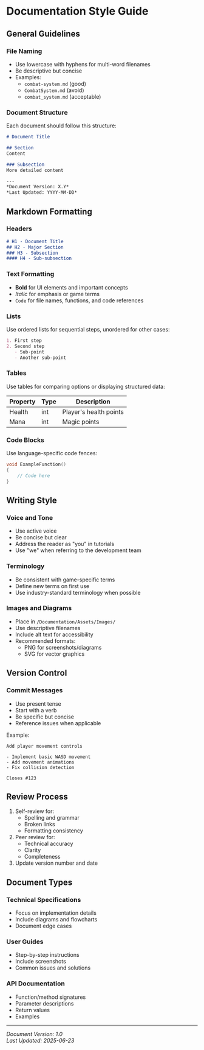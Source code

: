 # Documentation Style Guide

## General Guidelines

### File Naming
- Use lowercase with hyphens for multi-word filenames
- Be descriptive but concise
- Examples:
  - `combat-system.md` (good)
  - `CombatSystem.md` (avoid)
  - `combat_system.md` (acceptable)

### Document Structure
Each document should follow this structure:
```markdown
# Document Title

## Section
Content

### Subsection
More detailed content

---
*Document Version: X.Y*  
*Last Updated: YYYY-MM-DD*
```

## Markdown Formatting

### Headers
```markdown
# H1 - Document Title
## H2 - Major Section
### H3 - Subsection
#### H4 - Sub-subsection
```

### Text Formatting
- **Bold** for UI elements and important concepts
- *Italic* for emphasis or game terms
- `Code` for file names, functions, and code references

### Lists
Use ordered lists for sequential steps, unordered for other cases:

```markdown
1. First step
2. Second step
   - Sub-point
   - Another sub-point
```

### Tables
Use tables for comparing options or displaying structured data:

| Property | Type | Description |
|----------|------|-------------|
| Health   | int  | Player's health points |
| Mana     | int  | Magic points |

### Code Blocks
Use language-specific code fences:

```cpp
void ExampleFunction()
{
    // Code here
}
```

## Writing Style

### Voice and Tone
- Use active voice
- Be concise but clear
- Address the reader as "you" in tutorials
- Use "we" when referring to the development team

### Terminology
- Be consistent with game-specific terms
- Define new terms on first use
- Use industry-standard terminology when possible

### Images and Diagrams
- Place in `/Documentation/Assets/Images/`
- Use descriptive filenames
- Include alt text for accessibility
- Recommended formats:
  - PNG for screenshots/diagrams
  - SVG for vector graphics

## Version Control

### Commit Messages
- Use present tense
- Start with a verb
- Be specific but concise
- Reference issues when applicable

Example:
```
Add player movement controls

- Implement basic WASD movement
- Add movement animations
- Fix collision detection

Closes #123
```

## Review Process
1. Self-review for:
   - Spelling and grammar
   - Broken links
   - Formatting consistency
2. Peer review for:
   - Technical accuracy
   - Clarity
   - Completeness
3. Update version number and date

## Document Types

### Technical Specifications
- Focus on implementation details
- Include diagrams and flowcharts
- Document edge cases

### User Guides
- Step-by-step instructions
- Include screenshots
- Common issues and solutions

### API Documentation
- Function/method signatures
- Parameter descriptions
- Return values
- Examples

---
*Document Version: 1.0*  
*Last Updated: 2025-06-23*

